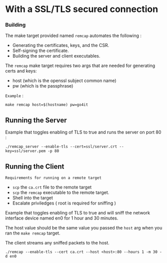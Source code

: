# With a SSL/TLS secured connection

### Building

The make target provided named `remcap` automates the following :

- Generating the certificates, keys, and the CSR.
- Self-signing the certificate.
- Building the server and client executables.

The `remcap` make target requires two args that are needed for generating certs and keys:

- host (which is the openssl subject common name)
- pw (which is the passphrase)

``Example`` :

    make remcap host=$(hostname) pw=go4it

## Running the Server

Example that toggles enabling of TLS to true and runs the server on port 80 :

    ./remcap_server --enable-tls --cert=ssl/server.crt --key=ssl/server.pem -p 80


## Running the Client

`Requirements for running on a remote target`

- `scp` the `ca.crt` file to the remote target
- `scp` the `remcap` executable to the remote target.
- Shell into the target
- Escalate priviledges ( root is required for sniffing )

Example that toggles enabling of TLS to true and will sniff the network interface device named en0 for 1 hour and 30 minutes. 

The host value should be the same value you passed the `host` arg when you ran the `make remcap` target.

The client streams any sniffed packets to the host.

    ./remcap --enable-tls --cert ca.crt --host <host>:80 --hours 1 -m 30 -d en0

